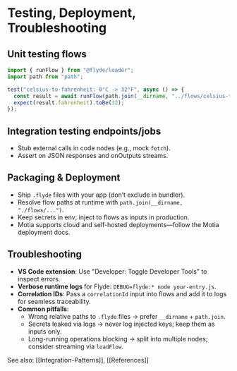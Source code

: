 # Testing, Deployment, Troubleshooting

## Unit testing flows
```ts
import { runFlow } from "@flyde/loader";
import path from "path";

test("celsius-to-fahrenheit: 0°C -> 32°F", async () => {
  const result = await runFlow(path.join(__dirname, "../flows/celsius-to-fahrenheit.flyde"), { celsius: 0 });
  expect(result.fahrenheit).toBe(32);
});
```

## Integration testing endpoints/jobs
- Stub external calls in code nodes (e.g., mock `fetch`).
- Assert on JSON responses and onOutputs streams.

## Packaging & Deployment
- Ship `.flyde` files with your app (don’t exclude in bundler).
- Resolve flow paths at runtime with `path.join(__dirname, "./flows/...")`.
- Keep secrets in env; inject to flows as inputs in production.
- Motia supports cloud and self-hosted deployments—follow the Motia deployment docs.

## Troubleshooting
- **VS Code extension**: Use "Developer: Toggle Developer Tools" to inspect errors.
- **Verbose runtime logs** for Flyde: `DEBUG=flyde:* node your-entry.js`.
- **Correlation IDs**: Pass a `correlationId` input into flows and add it to logs for seamless traceability.
- **Common pitfalls**:
  - Wrong relative paths to `.flyde` files → prefer `__dirname` + `path.join`.
  - Secrets leaked via logs → never log injected keys; keep them as inputs only.
  - Long-running operations blocking → split into multiple nodes; consider streaming via `loadFlow`.

See also: [[Integration-Patterns]], [[References]]

